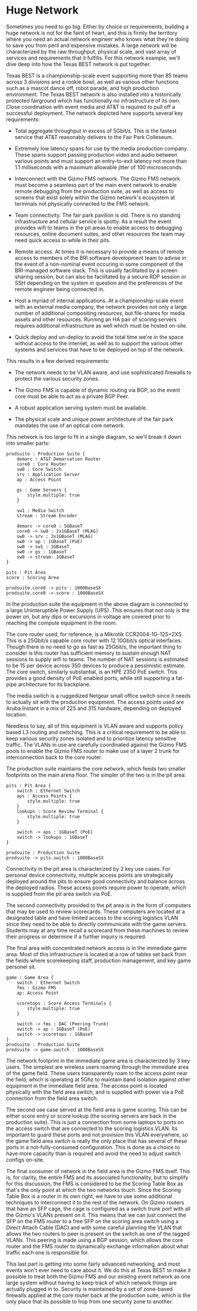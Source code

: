 # Huge Network

Sometimes you need to go big.  Either by choice or requirements,
building a huge network is not for the faint of heart, and this is
firmly the territory where you need an actual network engineer who
knows what they're doing to save you from peril and expensive
mistakes.  A large network will be characterized by the raw
throughput, physical scale, and vast array of services and
requirements that it fulfills.  For this network example, we'll dive
deep into how the Texas BEST network is put together.

Texas BEST is a championship-scale event supporting more than 85 teams
across 3 divisions and a rookie bowl, as well as various other
functions such as a mascot dance off, robot parade, and high
production environment.  The Texas BEST network is also installed into
a historically protected fairground which has functionally no
infrastructure of its own.  Close coordination with event media and
AT&T is required to pull off a successful deployment.  The network
depicted here supports several key requirements:

  * Total aggregate throughput in excess of 5Gbit/s.  This is the
    fastest service that AT&T reasonably delivers to the Fair Park
    Colleseum.

  * Extremely low latency spans for use by the media production
    company.  These spans support passing production video and audio
    between various points and must support an entry-to-exit latency
    not more than 1.1 milliseconds with a maximum allowable jitter of
    100 microseconds.

  * Interconnect with the Gizmo FMS network.  The Gizmo FMS network
    must become a seamless part of the main event network to enable
    remote debugging from the production suite, as well as access to
    screens that exist solely within the Gizmo network's ecosystem at
    terminals not physically connected to the FMS network.

  * Team connectivity.  The fair park pavilion is old.  There is no
    standing infrastructure and cellular service is spotty.  As a
    result the event provides wifi to teams in the pit areas to enable
    access to debugging resources, online document suites, and other
    resources the team may need quick access to while in their pits.

  * Remote access.  At times it is necessary to provide a means of
    remote access to members of the BRI software development team to
    advise in the event of a non-nominal event occuring in some
    component of the BRI-managed software stack.  This is usually
    facilitated by a screen sharing session, but can also be
    facilitated by a secure RDP session or SSH depending on the system
    in question and the preferences of the remote engineer being
    connected in.

  * Host a myriad of internal applications.  At a championship-scale
    event with an external media company, the network provides not
    only a large number of additional compositing resources, but
    file-shares for media assets and other resources.  Running an HA
    pair of scoring servers requires additional infrastructure as well
    which must be hosted on-site.

  * Quick deploy and un-deploy to avoid the total time we're in the
    space without access to the internet, as well as to support the
    various other systems and services that have to be deployed on top
    of the network.

This results in a few derived requirements:

  * The network needs to be VLAN aware, and use sophisticated
    firewalls to protect the various security zones.

  * The Gizmo FMS is capable of dynamic routing via BGP, so the event
    core must be able to act as a private BGP Peer.

  * A robust application serving system must be available.

  * The physical scale and unique power architecture of the fair park
    mandates the use of an optical core network.

This network is too large to fit in a single diagram, so we'll break
it down into smaller parts:

```d2
prodsuite : Production Suite {
    demarc : AT&T Demarcation Router
    core0 : Core Router
    sw0 : Core Switch
    srv : Application Server
    ap : Access Point

    gs : Game Servers {
        style.multiple: true
    }

    sw1 : Media Switch
    stream : Stream Encoder

    demarc -> core0 : 5GBaseT
    core0 -> sw0 : 2x1GBaseT (MLAG)
    sw0 -> srv : 2x1GBaseT (MLAG)
    sw0 -> ap : 1GBaseT (PoE)
    sw0 -> sw1 : 1GBaseT
    sw0 -> gs : 1GBaseT
    sw0 -> stream: 1GBaseT
}

pits : Pit Area
score : Scoring Area

prodsuite.core0 -> pits : 1000BaseSX
prodsuite.core0 -> score : 1000BaseSX
```

In the production suite the equipment in the above diagram is
connected to a large Uninteruptible Power Supply (UPS).  This ensures
that not only is the power on, but any dips or excursions in voltage
are covered prior to reaching the compute equipment in the room.

The core router used, for reference, is a Mikrotik CCR2004-1G-12S+2XS.
This is a 25Gbit/s capable core router with 12 10Gbit/s optical
interfaces.  Though there is no need to go as fast as 25Gbit/s, the
important thing to consider is this router has sufficient memory to
sustain enough NAT sessions to supply wifi to teams.  The number of
NAT sessions is estimated to be 15 per device across 350 devices to
produce a pessimistic estimate.  The core switch, similarly
substantial, is an HPE 2350 PoE switch.  This provides a good density
of PoE enabled ports, while still supporting a fat-pipe architecture
for its backplane.

The media switch is a ruggedized Netgear small office switch since it
needs to actually sit with the production equipment.  The access
points used are Aruba Instant in a mix of 225 and 315 hardware,
depending on deployed location.

Needless to say, all of this equipment is VLAN aware and supports
policy based L3 routing and switching.  This is a critical requirement
to be able to keep various security zones isolated and to prioritize
latency sensitive traffic.  The VLANs in use are carefully coordinated
against the Gizmo FMS pools to enable the Gizmo FMS router to make use
of a layer 2 trunk for interconnection back to the core router.

The production suite maintains the core network, which feeds two
smaller footprints on the main arena floor.  The simpler of the two is
in the pit area:

```d2
pits : Pit Area {
    switch : Ethernet Switch
    aps : Access Points {
        style.multiple: true
    }
    lookups : Score Review Terminal {
        style.multiple: true
    }

    switch -> aps : 1GBaseT (PoE)
    switch -> lookups : 1GBaseT
}

prodsuite : Production Suite
prodsuite -> pits.switch : 1000BaseSX
```

Connectivity in the pit area is characterized by 2 key use cases.  For
personal device connectivity, multiple access points are strategically
deployed around the pits to ensure good connectivity and balance
across the deployed radios.  These access points require power to
operate, which is supplied from the pit area switch via PoE.

The second connectivity provided to the pit area is in the form of
computers that may be used to review scorecards.  These computers are
located at a designated table and have limited access to the scoring
logistics VLAN since they need to be able to directly communicate with
the game servers.  Students may at any time recall a scorecard from
these machines to review their progress or determine if a further
inquiry is required.

The final area with concentrated network access is in the immediate
game area.  Most of this infrastructure is located at a row of tables
set back from the fields where scorekeeping staff, production
management, and key game personel sit.

```d2
game : Game Area {
    switch : Ethernet Switch
    fms : Gizmo FMS
    ap: Access Point

    scoretops : Score Access Terminals {
        style.multiple: true
    }

    switch -> fms : DAC (Peering Trunk)
    switch -> ap : 1GBaseT (PoE)
    switch -> scoretops : 1GBaseT
}
prodsuite : Production Suite
prodsuite -> game.switch : 1000BaseSX
```

The network footprint in the immediate game area is characterized by 3
key users.  The simplest are wireless users roaming through the
immediate area of the game field.  These users transparently roam to
the access point near the field, which is operating at 5Ghz to
maintain band isolation against other equipment in the immediate field
area.  The access point is located physically with the field area
switch, and is supplied with power via a PoE connection from the field
area switch.

The second use case served at the field area is game scoring.  This
can be either score entry or score lookup (the scoring servers are
back in the production suite).  This is just a connection from some
laptops to ports on the access switch that are connected to the
scoring logistics VLAN.  Its important to guard these ports and not
provision this VLAN everywhere, so the game field area switch is
really the only place that has several of these ports in a
not-fully-consumed configuration.  This is done as a choice to have
more capacity than is required and avoid the need to adjust switch
configs on-site.

The final consumer of network in the field area is the Gizmo FMS
itself.  This is, for clarity, the entire FMS and its associated
functionality, but to simplify for this discussion, the FMS is
considered to be the Scoring Table Box as that's the only point at
which the two networks touch.  Since the Scoring Table Box is a router
in its own right, we have to use some additional techniques to
interconnect it to the rest of the network.  On Gizmo routers that
have an SFP cage, the cage is configured as a switch trunk port with
all the Gizmo's VLANs present on it.  This means that we can just
connect the SFP on the FMS router to a free SFP on the scoring area
switch using a Direct Attach Cable (DAC) and with some careful
planning the VLAN that allows the two routers to peer is present on
the switch as one of the tagged VLANs.  This peering is made using a
BGP session, which allows the core router and the FMS router to
dynamically exchange information about what traffic each one is
responsible for.

This last part is getting into some fairly advanced networking, and
most events won't ever need to care about it.  We do this at Texas
BEST to make it possible to treat both the Gizmo FMS and our existing
event network as one large system without having to keep track of
which network things are actually plugged in to.  Security is
maintained by a set of zone-based firewalls applied at the core router
back at the production suite, which is the only place that its
possible to hop from one security zone to another.
